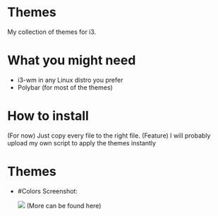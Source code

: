 # Themes

My collection of themes for i3. 

# What you might need

- i3-wm in any Linux distro you prefer
- Polybar (for most of the themes)

# How to install 

(For now) Just copy every file to the right file. 
(Feature) I will probably upload my own script to apply the themes instantly

# Themes
- #Colors
  Screenshot:

  <img src="http://i.imgur.com/ZUEzkiT.png">
  (More can be found here)
